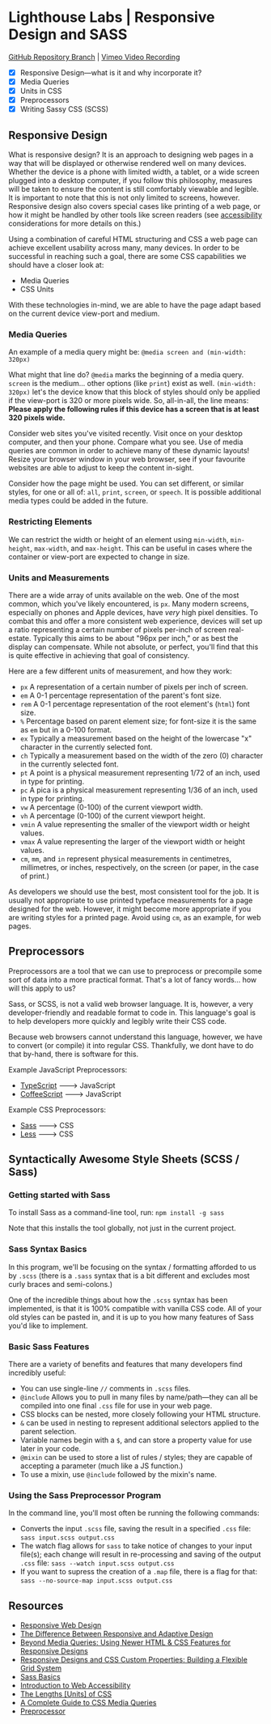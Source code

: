 # Lighthouse Labs | Responsive Design and SASS

[GitHub Repository Branch](https://github.com/WarrenUhrich/lighthouse-labs-responsive-design-and-sass/tree/2022.11.22-web-flex-day-19sept2022) | [Vimeo Video Recording](#coming-soon)

* [X] Responsive Design—what is it and why incorporate it?
* [X] Media Queries
* [X] Units in CSS
* [X] Preprocessors
* [X] Writing Sassy CSS (SCSS)

## Responsive Design

What is responsive design? It is an approach to designing web pages in a way that will be displayed or otherwise rendered well on many devices. Whether the device is a phone with limited width, a tablet, or a wide screen plugged into a desktop computer, if you follow this philosophy, measures will be taken to ensure the content is still comfortably viewable and legible. It is important to note that this is not only limited to screens, however. Responsive design also covers special cases like printing of a web page, or how it might be handled by other tools like screen readers (see [accessibility](https://www.w3.org/WAI/fundamentals/accessibility-intro/) considerations for more details on this.)

Using a combination of careful HTML structuring and CSS a web page can achieve excellent usability across many, many devices. In order to be successful in reaching such a goal, there are some CSS capabilities we should have a closer look at:

* Media Queries
* CSS Units

With these technologies in-mind, we are able to have the page adapt based on the current device view-port and medium.

### Media Queries

An example of a media query might be: `@media screen and (min-width: 320px)`

What might that line do? `@media` marks the beginning of a media query. `screen` is the medium... other options (like `print`) exist as well. `(min-width: 320px)` let's the device know that this block of styles should only be applied if the view-port is 320 or more pixels wide. So, all-in-all, the line means: **Please apply the following rules if this device has a screen that is at least 320 pixels wide.**

Consider web sites you've visited recently. Visit once on your desktop computer, and then your phone. Compare what you see. Use of media queries are common in order to achieve many of these dynamic layouts! Resize your browser window in your web browser, see if your favourite websites are able to adjust to keep the content in-sight.

Consider how the page might be used. You can set different, or similar styles, for one or all of: `all`, `print`, `screen`, or `speech`. It is possible additional media types could be added in the future.

### Restricting Elements

We can restrict the width or height of an element using `min-width`, `min-height`, `max-width`, and `max-height`. This can be useful in cases where the container or view-port are expected to change in size.

### Units and Measurements

There are a wide array of units available on the web. One of the most common, which you've likely encountered, is `px`. Many modern screens, especially on phones and Apple devices, have *very* high pixel densities. To combat this and offer a more consistent web experience, devices will set up a ratio representing a certain number of pixels per-inch of screen real-estate. Typically this aims to be about "96px per inch," or as best the display can compensate. While not absolute, or perfect, you'll find that this is quite effective in achieving that goal of consistency.

Here are a few different units of measurement, and how they work:

* `px` A representation of a certain number of pixels per inch of screen.
* `em` A 0-1 percentage representation of the parent's font size.
* `rem` A 0-1 percentage representation of the root element's (`html`) font size.
* `%` Percentage based on parent element size; for font-size it is the same as `em` but in a 0-100 format.
* `ex` Typically a measurement based on the height of the lowercase "x" character in the currently selected font.
* `ch` Typically a measurement based on the width of the zero (0) character in the currently selected font.
* `pt` A point is a physical measurement representing 1/72 of an inch, used in type for printing.
* `pc` A pica is a physical measurement representing 1/36 of an inch, used in type for printing.
* `vw` A percentage (0-100) of the current viewport width.
* `vh` A percentage (0-100) of the current viewport height.
* `vmin` A value representing the smaller of the viewport width or height values.
* `vmax` A value representing the larger of the viewport width or height values.
* `cm`, `mm`, and `in` represent physical measurements in centimetres, millimetres, or inches, respectively, on the screen (or paper, in the case of print.)

As developers we should use the best, most consistent tool for the job. It is usually not appropriate to use printed typeface measurements for a page designed for the web. However, it might become more appropriate if you are writing styles for a printed page. Avoid using `cm`, as an example, for web pages.

## Preprocessors

Preprocessors are a tool that we can use to preprocess or precompile some sort of data into a more practical format. That's a lot of fancy words... how will this apply to us?

Sass, or SCSS, is not a valid web browser language. It is, however, a very developer-friendly and readable format to code in. This language's goal is to help developers more quickly and legibly write their CSS code.

Because web browsers cannot understand this language, however, we have to convert (or compile) it into regular CSS. Thankfully, we dont have to do that by-hand, there is software for this.

Example JavaScript Preprocessors:

* [TypeScript](https://www.typescriptlang.org/) ---> JavaScript
* [CoffeeScript](https://coffeescript.org/) ---> JavaScript

Example CSS Preprocessors:

* [Sass](https://sass-lang.com/) ---> CSS
* [Less](https://lesscss.org/) ---> CSS

## Syntactically Awesome Style Sheets (SCSS / Sass)

### Getting started with Sass

To install Sass as a command-line tool, run: `npm install -g sass`

Note that this installs the tool globally, not just in the current project.

### Sass Syntax Basics

In this program, we'll be focusing on the syntax / formatting afforded to us by `.scss` (there is a `.sass` syntax that is a bit different and excludes most curly braces and semi-colons.)

One of the incredible things about how the `.scss` syntax has been implemented, is that it is 100% compatible with vanilla CSS code. All of your old styles can be pasted in, and it is up to you how many features of Sass you'd like to implement.

### Basic Sass Features

There are a variety of benefits and features that many developers find incredibly useful:

* You can use single-line `//` comments in `.scss` files.
* `@include` Allows you to pull in many files by name/path—they can all be compiled into one final `.css` file for use in your web page.
* CSS blocks can be nested, more closely following your HTML structure.
* `&` can be used in nesting to represent additional selectors applied to the parent selection.
* Variable names begin with a `$`, and can store a property value for use later in your code.
* `@mixin` can be used to store a list of rules / styles; they are capable of accepting a parameter (much like a JS function.)
* To use a mixin, use `@include` followed by the mixin's name.

### Using the Sass Preprocessor Program

In the command line, you'll most often be running the following commands:

* Converts the input `.scss` file, saving the result in a specified `.css` file: `sass input.scss output.css`
* The watch flag allows for `sass` to take notice of changes to your input file(s); each change will result in re-processing and saving of the output `.css` file: `sass --watch input.scss output.css`
* If you want to supress the creation of a `.map` file, there is a flag for that: `sass --no-source-map input.scss output.css`

## Resources

* [Responsive Web Design](https://en.wikipedia.org/wiki/Responsive_web_design)
* [The Difference Between Responsive and Adaptive Design](https://css-tricks.com/the-difference-between-responsive-and-adaptive-design/)
* [Beyond Media Queries: Using Newer HTML & CSS Features for Responsive Designs](https://css-tricks.com/beyond-media-queries-using-newer-html-css-features-for-responsive-designs/)
* [Responsive Designs and CSS Custom Properties: Building a Flexible Grid System](https://css-tricks.com/responsive-designs-and-css-custom-properties-building-a-flexible-grid-system/)
* [Sass Basics](https://sass-lang.com/guide)
* [Introduction to Web Accessibility](https://www.w3.org/WAI/fundamentals/accessibility-intro/)
* [The Lengths [Units] of CSS](https://css-tricks.com/the-lengths-of-css/)
* [A Complete Guide to CSS Media Queries](https://css-tricks.com/a-complete-guide-to-css-media-queries/)
* [Preprocessor](https://en.wikipedia.org/wiki/Preprocessor)
